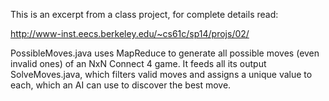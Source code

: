 
This is an excerpt from a class project, for complete details
read: 

http://www-inst.eecs.berkeley.edu/~cs61c/sp14/projs/02/

PossibleMoves.java uses MapReduce to generate all possible moves
(even invalid ones) of an NxN Connect 4 game.  It feeds all
its output SolveMoves.java, which filters valid moves and assigns
a unique value to each, which an AI can use to discover the best move.
